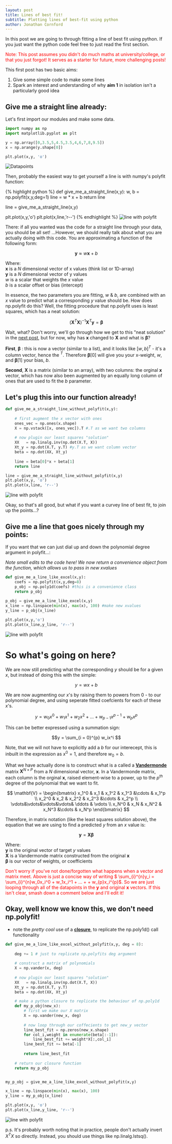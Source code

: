 ```yaml
---
layout: post
title: Lines of best fit!
subtitle: Plotting lines of best-fit using python
author: Jonathan Cornford
---
```

In this post we are going to through fitting a line of best fit using python. If you just want the python code feel 
free to just read the first section. 

<span style="color:red"> Note: This post assumes you didn't do much maths at university/college, or that you just forgot! It serves as a starter for future, more challenging posts!</span>

This first post has two basic aims:

1. Give some simple code to make some lines
2. Spark an interest and understanding of why **aim 1** in isolation isn't a particularly good idea

## Give me a straight line already:

Let's first import our modules and make some data.

```python
import numpy as np
import matplotlib.pyplot as plt

y = np.array([0,3.5,5,4.5,3.5,4,6,7,8,9.5])
x = np.arange(y.shape[0])

plt.plot(x,y, 'o')
```
![Datapoints](/blog_assets/1_datapoints.png)

Then, probably the easiest way to get yourself a line is with numpy's polyfit function:

{% highlight python %}
def give_me_a_straight_line(x,y):
    w, b  = np.polyfit(x,y,deg=1)
    line  = w * x + b
    return line

line = give_me_a_straight_line(x,y)

plt.plot(x,y,'o')
plt.plot(x,line,'r--')
{% endhighlight %}
![line with polyfit](/blog_assets/1_data_line_polyfit.png)

There: if all you wanted was the code for a straight line through your data, you should be all set! ...However, we should really talk about what you are actually doing with this code. You are approximating a function of the following form:

$$ \mathbf{y} \approx  w\mathbf{x} + b $$

Where:<br>
$\mathbf{x}$ is a $N$ dimensional vector of x values (think list or 1D-array)<br>
$\mathbf{y}$ is a $N$ dimensional vector of y values<br>
$w$ is a scalar that weights the $x$ value <br>
$b$ is a scalar offset or bias (intercept)

In essence, the two parameters you are fitting, $w$ & $b$, are combined with an $x$ value to predict what a corresponding $y$ value should be. How does np.polyfit do this? Well, the fitting procedure that np.polyfit uses is least squares, which has a neat solution:

$$ (\mathbf{X}^T\mathbf{X})^{-1}\mathbf{X}^{T}\mathbf{y} = \mathbf{\beta} $$

Wait, what? Don't worry, we'll go through how we get to this "neat solution" in the [next post](../2017-01-07-least-squares-for-dummies), but for now, why has $\mathbf{x}$ changed to $\mathbf{X}$ and what is $\mathbf{\beta}$?

**First**, $\mathbf{\beta}$ : this is now a vector (similar to a list), and it looks like $[w, b]^T$ - it's a column vector, hence the $^T$. Therefore $\mathbf{\beta}$[0] will give you your x-weight, $w$, and $\mathbf{\beta}$[1] your bias, $b$.
 
**Second**, $\mathbf{X}$ is a matrix (similar to an array), with two columns: the orginal $\mathbf{x}$ vector, which has now also been augmented by an equally long column of ones that are used to fit the $b$ parameter.

## Let's plug this into our function already!


```python
def give_me_a_straight_line_without_polyfit(x,y):
    
    # first augment the x vector with ones
    ones_vec = np.ones(x.shape)
    X = np.vstack([x, ones_vec]).T #.T as we want two columns
    
    # now plugin our least squares "solution"
    XX   = np.linalg.inv(np.dot(X.T, X))
    Xt_y = np.dot(X.T, y.T) #y.T as we want column vector
    beta = np.dot(XX, Xt_y)
    
    line = beta[0]*x + beta[1]
    return line

line = give_me_a_straight_line_without_polyfit(x,y)
plt.plot(x,y, 'o')
plt.plot(x,line, 'r--')

```
![line with polyfit](/blog_assets/1_data_line_numpy.png)

Okay, so that's all good, but what if you want a curvey line of best fit, to join up the points...? <br>

## Give me a line that goes nicely through my points:
If you want that we can just dial up and down the polynomial degree argument in polyfit...:

*Note small edits to the code here! We now return a convenience object from the function, which allows us to pass in new xvalues*
 
```python
def give_me_a_line_like_excel(x,y):
    coefs = np.polyfit(x,y,deg=8)
    p_obj = np.poly1d(coefs) #this is a convenience class
    return p_obj
    
p_obj = give_me_a_line_like_excel(x,y)
x_line = np.linspace(min(x), max(x), 100) #make new xvalues 
y_line = p_obj(x_line)

plt.plot(x,y,'o')  
plt.plot(x_line,y_line, 'r--')
```
![line with polyfit](/blog_assets/1_data_curve_polyfit.png)

# So what's going on here?


We are now still predicting what the corresponding $y$ should be for a given $x$, but instead of doing this with the simple:

$$y = wx + b $$

We are now augmenting our $x$'s by raising them to powers from 0 - to our polynomial degree, and using seperate fitted coefcients for each of these $x$'s.

$$ y = w_0x^0 + w_1x^1 + w_2x^2 + ... + w_{p-1}x^{p-1}+ w_{p}x^{p}$$

This can be better expressed using a summation sign:

$$y = \sum_{i = 0}^{p} w_ix^i $$

Note, that we will not have to explicitly add a $b$ for our interecept, this is inbuilt in the expression as $x^0 = 1$, and therefore $w_0 = b$.

What we have actually done is to construct what is a called a [**Vandermonde**](https://en.wikipedia.org/wiki/Vandermonde_matrix) matrix $\mathbf{X}^{N\times P}$ from a $N$ dimensional vector, $\mathbf{x}$. In a Vandermonde matrix, each column is the orginal $\mathbf{x}$, raised element-wise to a power, up to the $p^{th}$ degree of the polynomial that we want to fit.

$$
\mathbf{V} = \begin{bmatrix}
  x_1^0   & x_1    &  x_1^2 &  x_1^3  &\cdots & x_1^p \\
  x_2^0   & x_2    &  x_2^2  &  x_2^3 &\cdots & x_2^p \\
  \vdots&\vdots&\vdots&\vdots& \ddots & \vdots \\
  x_N^0   & x_N    &  x_N^2  &  x_N^3 &\cdots & x_N^p
\end{bmatrix}
$$

Therefore, in matrix notation (like the least squares solution above), the equation that we are using to find a predicted $y$ from an $x$ value is:

$$ 
\mathbf{y} = \mathbf{X}\mathbf{\beta}
$$ 

Where:<br>
$\mathbf{y}$ is the original vector of target $y$ values<br>
$\mathbf{X}$ is a Vandermonde matrix constructed from the original $\mathbf{x}$<br> 
$\mathbf{\beta}$ is our vector of weights, or coefficients 

<span style="color:red"> Don't worry if you've not done/forgotten what happens when a vector and matrix meet. Above is just 
a concise way of writing $ \sum_{i}^{n}y_i = \sum_{i}^{n}w_0x_i^0 + w_1x_i^1 + ... + + w_{p}x_i^{p}$. So we are just looping through all
 of the datapoints in the $\mathbf{y}$ and original $\mathbf{x}$ vectors. If this isn't clear, smash down a comment below and I'll edit it!  </span>


## Okay, well know we know this, we don't need np.polyfit!
- note the *pretty cool* use of a [**closure**](http://www.learnpython.org/en/Closures), to replicate the np.poly1d() call functionality

```python
def give_me_a_line_like_excel_without_polyfit(x,y, deg = 8):
    
    deg += 1 # just to replicate np.polyfits deg argument
    
    # construct a matrix of polynomials
    X = np.vander(x, deg)
    
    # now plugin our least squares "solution"
    XX   = np.linalg.inv(np.dot(X.T, X))
    Xt_y = np.dot(X.T, y.T)
    beta = np.dot(XX, Xt_y)

    # make a python closure to replicate the behaviour of np.poly1d
    def my_p_obj(new_x):
        # first we make our X matrix
        X = np.vander(new_x, deg)
        
        # now loop through our coffecients to get new_y vector
        line_best_fit = np.zeros(new_x.shape)
        for col_i,weight in enumerate(beta[:-1]): 
            line_best_fit += weight*X[:,col_i]
        line_best_fit += beta[-1]
        
        return line_best_fit 
    
    # return our closure function
    return my_p_obj


my_p_obj = give_me_a_line_like_excel_without_polyfit(x,y)

x_line = np.linspace(min(x), max(x), 100)
y_line = my_p_obj(x_line)

plt.plot(x,y, 'o')
plt.plot(x_line,y_line, 'r--')
```
![line with polyfit](/blog_assets/1_data_curve_numpy.png)

p.s. It's probably worth noting that in practice, people don't actually invert $X^TX$ so directly. Instead, you should
use things like np.linalg.lstsq().
